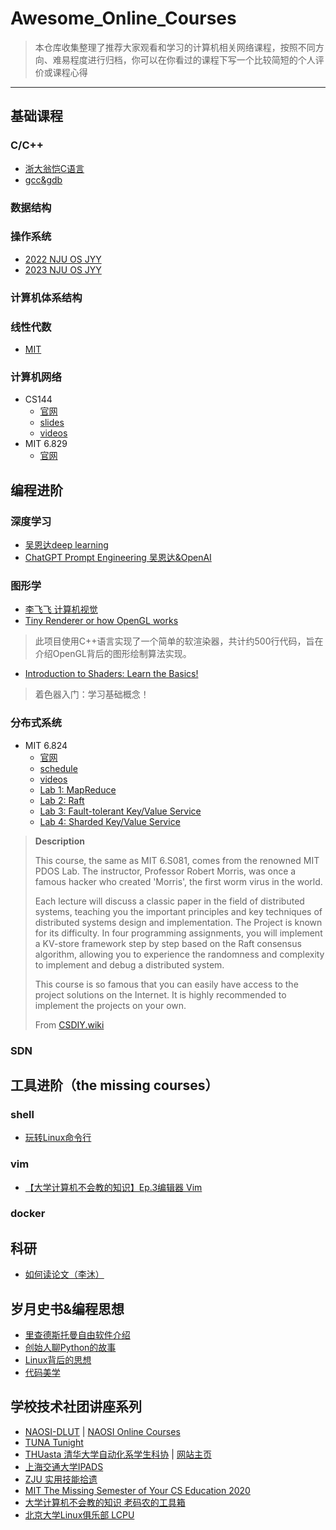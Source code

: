 # Awesome_Online_Courses

> 本仓库收集整理了推荐大家观看和学习的计算机相关网络课程，按照不同方向、难易程度进行归档，你可以在你看过的课程下写一个比较简短的个人评价或课程心得

---

## 基础课程

### C/C++

* [浙大翁恺C语言](url)
* [gcc&gdb](https://www.bilibili.com/video/BV1dP411Q7eJ)

### 数据结构

### 操作系统

* [2022 NJU OS JYY](https://www.bilibili.com/video/BV1Cm4y1d7Ur)
* [2023 NJU OS JYY](https://www.bilibili.com/video/BV1Xx4y1V7JZ)

### 计算机体系结构

### 线性代数

* [MIT](https://www.bilibili.com/video/BV1ix411f7Yp)

### 计算机网络

* CS144
  * [官网](https://cs144.github.io/)
  * [slides](https://github.com/khanhnamle1994/computer-networking)
  * [videos](https://www.bilibili.com/video/BV137411Z7LR)
* MIT 6.829
  * [官网](https://ocw.mit.edu/courses/6-829-computer-networks-fall-2002/)

## 编程进阶

### 深度学习

* [吴恩达deep learning](https://www.deeplearning.ai/)
* [ChatGPT Prompt Engineering 吴恩达&OpenAI](https://www.deeplearning.ai/short-courses/chatgpt-prompt-engineering-for-developers/)

### 图形学

* [李飞飞 计算机视觉](https://www.bilibili.com/video/BV1nJ411z7fe)
* [Tiny Renderer or how OpenGL works](https://github.com/ssloy/tinyrenderer/)
> 此项目使用C++语言实现了一个简单的软渲染器，共计约500行代码，旨在介绍OpenGL背后的图形绘制算法实现。
* [Introduction to Shaders: Learn the Basics!](https://www.youtube.com/watch?v=3mfvZ-mdtZQ)
> 着色器入门：学习基础概念！

### 分布式系统

* MIT 6.824
  * [官网](https://pdos.csail.mit.edu/6.824/)
  * [schedule](https://pdos.csail.mit.edu/6.824/schedule.html)
  * [videos](https://www.youtube.com/@6.824)
  * [Lab 1: MapReduce](http://nil.csail.mit.edu/6.5840/2023/labs/lab-mr.html)
  * [Lab 2: Raft](http://nil.csail.mit.edu/6.5840/2023/labs/lab-raft.html)
  * [Lab 3: Fault-tolerant Key/Value Service](http://nil.csail.mit.edu/6.5840/2023/labs/lab-kvraft.html)
  * [Lab 4: Sharded Key/Value Service](http://nil.csail.mit.edu/6.5840/2023/labs/lab-shard.html)
> **Description**
>
> This course, the same as MIT 6.S081, comes from the renowned MIT PDOS Lab. The instructor, Professor Robert Morris, was once a famous hacker who created 'Morris', the first worm virus in the world.
> 
> Each lecture will discuss a classic paper in the field of distributed systems, teaching you the important principles and key techniques of distributed systems design and implementation. The Project is known for its difficulty. In four programming assignments, you will implement a KV-store framework step by step based on the Raft consensus algorithm, allowing you to experience the randomness and complexity to implement and debug a distributed system.
> 
> This course is so famous that you can easily have access to the project solutions on the Internet. It is highly recommended to implement the projects on your own.
> 
> From [CSDIY.wiki](https://csdiy.wiki/en/%E5%B9%B6%E8%A1%8C%E4%B8%8E%E5%88%86%E5%B8%83%E5%BC%8F%E7%B3%BB%E7%BB%9F/MIT6.824/)

### SDN

## 工具进阶（the missing courses）

### shell

* [玩转Linux命令行](https://www.bilibili.com/medialist/detail/ml962290252?type=2)

### vim

* [【大学计算机不会教的知识】Ep.3编辑器 Vim](https://www.bilibili.com/video/BV1vi4y1t77y)

### docker

## 科研

* [如何读论文（李沐）](https://www.bilibili.com/video/BV1H44y1t75x)

## 岁月史书&编程思想

* [里查德斯托曼自由软件介绍](https://www.bilibili.com/video/BV1bL4y1W7D8)
* [创始人聊Python的故事](https://www.bilibili.com/video/BV1uE411y7bX)
* [Linux背后的思想](https://www.bilibili.com/video/BV1w7411Z71f)
* [代码美学](https://space.bilibili.com/1629390/channel/collectiondetail?sid=1068921&ctype=0)

## 学校技术社团讲座系列

* [NAOSI-DLUT](https://space.bilibili.com/1058346981) | [NAOSI Online Courses](https://github.com/NAOSI-DLUT/Online-Talk)
* [TUNA Tunight](https://tuna.moe/events/)
* [THUasta 清华大学自动化系学生科协](https://space.bilibili.com/676450636) | [网站主页](https://thuasta.cn/#/)
* [上海交通大学IPADS](https://space.bilibili.com/1085720801/channel/collectiondetail?sid=78079&ctype=0)
* [ZJU 实用技能拾遗](https://space.bilibili.com/171431343/channel/collectiondetail?sid=1213483)
* [MIT The Missing Semester of Your CS Education 2020](https://www.bilibili.com/video/BV1x7411H7wa)
* [大学计算机不会教的知识 老码农的工具箱](https://space.bilibili.com/469337/channel/seriesdetail?sid=925271&ctype=0)
* [北京大学Linux俱乐部 LCPU](https://space.bilibili.com/3461562830424779/)
